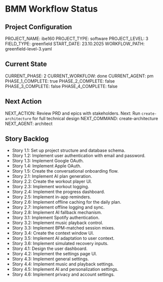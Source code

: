 # BMM Workflow Status

## Project Configuration

PROJECT_NAME: ibe160
PROJECT_TYPE: software
PROJECT_LEVEL: 3
FIELD_TYPE: greenfield
START_DATE: 23.10.2025
WORKFLOW_PATH: greenfield-level-3.yaml

## Current State

CURRENT_PHASE: 2
CURRENT_WORKFLOW: done
CURRENT_AGENT: pm
PHASE_1_COMPLETE: true
PHASE_2_COMPLETE: false
PHASE_3_COMPLETE: false
PHASE_4_COMPLETE: false

## Next Action

NEXT_ACTION: Review PRD and epics with stakeholders. Next: Run `create-architecture` for full technical design
NEXT_COMMAND: create-architecture
NEXT_AGENT: architect

## Story Backlog

*   Story 1.1: Set up project structure and database schema.
*   Story 1.2: Implement user authentication with email and password.
*   Story 1.3: Implement Google OAuth.
*   Story 1.4: Implement Apple OAuth.
*   Story 1.5: Create the conversational onboarding flow.
*   Story 2.1: Implement AI plan generation.
*   Story 2.2: Create the workout player UI.
*   Story 2.3: Implement workout logging.
*   Story 2.4: Implement the progress dashboard.
*   Story 2.5: Implement in-app reminders.
*   Story 2.6: Implement offline caching for the daily plan.
*   Story 2.7: Implement offline logging and sync.
*   Story 2.8: Implement AI fallback mechanism.
*   Story 3.1: Implement Spotify authentication.
*   Story 3.2: Implement music playback control.
*   Story 3.3: Implement BPM-matched session mixes.
*   Story 3.4: Create the context window UI.
*   Story 3.5: Implement AI adaptation to user context.
*   Story 3.6: Implement simulated recovery inputs.
*   Story 4.1: Design the user dashboard.
*   Story 4.2: Implement the settings page UI.
*   Story 4.3: Implement general settings.
*   Story 4.4: Implement music and playback settings.
*   Story 4.5: Implement AI and personalization settings.
*   Story 4.6: Implement privacy and account settings.
